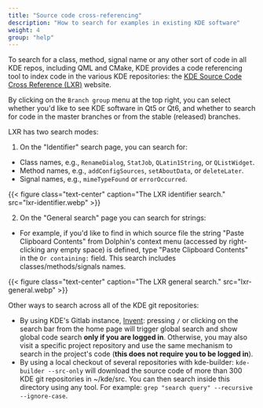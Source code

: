 ```yaml
---
title: "Source code cross-referencing"
description: "How to search for examples in existing KDE software"
weight: 4
group: "help"
---
```


To search for a class, method, signal name or any other sort of code in all KDE repos, including QML and CMake, KDE provides a code referencing tool to index code in the various KDE repositories: the [KDE Source Code Cross Reference (LXR)](https://lxr.kde.org/) website.

By clicking on the `Branch group` menu at the top right, you can select whether you'd like to see KDE software in Qt5 or Qt6, and whether to search for code in the master branches or from the stable (released) branches.

LXR has two search modes:

1. On the "Identifier" search page, you can search for:
  * Class names, e.g., `RenameDialog`, `StatJob`, `QLatin1String`, or `QListWidget`.
  * Method names, e.g., `addConfigSources`, `setAboutData`, or `deleteLater`.
  * Signal names, e.g., `mimeTypeFound` or `errorOccurred`.

{{< figure class="text-center" caption="The LXR identifier search." src="lxr-identifier.webp" >}}

2. On the "General search" page you can search for strings:
  * For example, if you'd like to find in which source file the string "Paste Clipboard Contents" from Dolphin's context menu (accessed by right-clicking any empty space) is defined, type "Paste Clipboard Contents" in the `Or containing:` field. This search includes classes/methods/signals names.

{{< figure class="text-center" caption="The LXR general search." src="lxr-general.webp" >}}

Other ways to search across all of the KDE git repositories:

* By using KDE's Gitlab instance, [Invent](https://invent.kde.org): pressing `/` or clicking on the search bar from the home page will trigger global search and show global code search **only if you are logged in**. Otherwise, you may also visit a specific project repository and use the same mechanism to search in the project's code (**this does not require you to be logged in**).
* By using a local checkout of several repositories with kde-builder: `kde-builder --src-only` will download the source code of more than 300 KDE git repositories in ~/kde/src. You can then search inside this directory using any tool. For example: `grep "search query" --recursive --ignore-case`.
